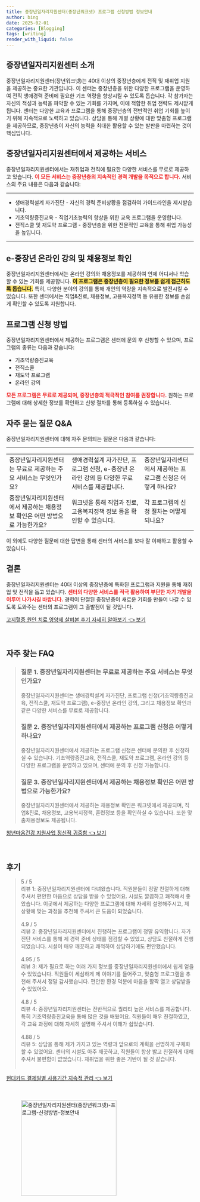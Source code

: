 ```yaml
---
title: 중장년일자리지원센터(중장년워크넷) 프로그램 신청방법 정보안내
author: bing
date: 2025-02-01
categories: [Blogging]
tags: [writing]
render_with_liquid: false
---
```



<h2 id='중장년일자리지원센터소개'>중장년일자리지원센터 소개</h2>

<p>중장년일자리지원센터(장년워크넷)는 40대 이상의 중장년층에게 전직 및 재취업 지원을 제공하는 중요한 기관입니다. 이 센터는 중장년층을 위한 다양한 프로그램을 운영하여 전직 생애경력 준비에 필요한 기초 역량을 향상시킬 수 있도록 돕습니다. 각 참가자는 자신의 적성과 능력을 파악할 수 있는 기회를 가지며, 이에 적합한 취업 전략도 제시받게 됩니다. 센터는 다양한 교육과 프로그램을 통해 중장년층의 전반적인 취업 기회를 높이기 위해 지속적으로 노력하고 있습니다. 상담을 통해 개별 상황에 대한 맞춤형 프로그램을 제공하므로, 중장년층이 자신의 능력을 최대한 활용할 수 있는 발판을 마련하는 것이 핵심입니다.</p>

<h2 id='제공서비스'>중장년일자리지원센터에서 제공하는 서비스</h2>

<p>중장년일자리지원센터에서는 재취업과 전직에 필요한 다양한 서비스를 무료로 제공하고 있습니다. <b><span style="color: #ee2323;">이 모든 서비스는 중장년층의 지속적인 경력 개발을 목적으로 합니다.</span></b> 서비스의 주요 내용은 다음과 같습니다:</p>

<hr />

<ul>
    <li>생애경력설계 자가진단 - 자신의 경력 준비상황을 점검하여 가이드라인을 제시받습니다.</li>
    <li>기초역량증진교육 - 직업기초능력의 향상을 위한 교육 프로그램을 운영합니다.</li>
    <li>전직스쿨 및 재도약 프로그램 - 중장년층을 위한 전문적인 교육을 통해 취업 가능성을 높입니다.</li>
</ul>

<hr />

<h2 id='온라인강의및채용정보'>e-중장년 온라인 강의 및 채용정보 확인</h2>

<p>중장년일자리지원센터에서는 온라인 강의와 채용정보를 제공하여 언제 어디서나 학습할 수 있는 기회를 제공합니다. <b><span style="background-color: #ffe066;">이 프로그램은 중장년층이 필요한 정보를 쉽게 접근하도록 돕습니다.</span></b> 특히, 다양한 분야의 강의를 통해 개인의 역량을 지속적으로 발전시킬 수 있습니다. 또한 센터에서는 직업&진로, 채용정보, 고용복지정책 등 유용한 정보를 손쉽게 확인할 수 있도록 지원합니다.</p>

<h2 id='프로그램신청방법'>프로그램 신청 방법</h2>

<p>중장년일자리지원센터에서 제공하는 프로그램은 센터에 문의 후 신청할 수 있으며, 프로그램의 종류는 다음과 같습니다:</p>

<ul>
    <li>기초역량증진교육</li>
    <li>전직스쿨</li>
    <li>재도약 프로그램</li>
    <li>온라인 강의</li>
</ul>

<p><b><span style="color: #ee2323;">모든 프로그램은 무료로 제공되며, 중장년층의 적극적인 참여를 권장합니다.</span></b> 원하는 프로그램에 대해 상세한 정보를 확인하고 신청 절차를 통해 등록하실 수 있습니다.</p>

<h2 id='자주묻는질문'>자주 묻는 질문 Q&A</h2>

<p>중장년일자리지원센터에 대해 자주 문의되는 질문은 다음과 같습니다:</p>

<hr />

<table>
    <tr>
        <td>중장년일자리지원센터는 무료로 제공하는 주요 서비스는 무엇인가요?</td>
        <td>생애경력설계 자가진단, 프로그램 신청, e-중장년 온라인 강의 등 다양한 무료 서비스를 제공합니다.</td>
        <td>중장년일자리센터에서 제공하는 프로그램 신청은 어떻게 하나요?</td>
    </tr>
    <tr>
        <td>중장년일자리지원센터에서 제공하는 채용정보 확인은 어떤 방법으로 가능한가요?</td>
        <td>워크넷을 통해 직업과 진로, 고용복지정책 정보 등을 확인할 수 있습니다.</td>
        <td>각 프로그램의 신청 절차는 어떻게 되나요?</td>
    </tr>
</table>

<p>이 외에도 다양한 질문에 대한 답변을 통해 센터의 서비스를 보다 잘 이해하고 활용할 수 있습니다.</p>

<h2 id='결론'>결론</h2>

<p>중장년일자리지원센터는 40대 이상의 중장년층에 특화된 프로그램과 지원을 통해 재취업 및 전직을 돕고 있습니다. <b><span style="color: #ee2323;">센터의 다양한 서비스를 적극 활용하여 부단한 자기 개발을 이루어 나가시길 바랍니다.</span></b> 경력이 단절된 중장년층이 새로운 기회를 만들어 나갈 수 있도록 도와주는 센터의 프로그램이 그 출발점이 될 것입니다.</p>


<p><a class="click-button" title="고지혈증 원인 치료 영양제 살펴본 후기 자세히 알아보기" href="https://24nara.github.io/posts/%EA%B3%A0%EC%A7%80%ED%98%88%EC%A6%9D-%EC%9B%90%EC%9D%B8-%EC%B9%98%EB%A3%8C-%EC%98%81%EC%96%91%EC%A0%9C-%EC%82%B4%ED%8E%B4%EB%B3%B8-%ED%9B%84%EA%B8%B0-%EC%9E%90%EC%84%B8%ED%9E%88-%EC%95%8C%EC%95%84%EB%B3%B4%EA%B8%B0/" rel="dofollow">고지혈증 원인 치료 영양제 살펴본 후기 자세히 알아보기 👈 보기</a></p><br>
<h2 id='자주_찾는_FAQ'>자주 찾는 FAQ</h2>
<div itemscope="" itemtype="https://schema.org/FAQPage"> 
<blockquote> 
<div itemscope="" itemprop="mainEntity" itemtype="https://schema.org/Question"> 
<h3 itemprop="name">질문 1. 중장년일자리지원센터는 무료로 제공하는 주요 서비스는 무엇인가요?</h3> 
<div itemscope="" itemprop="acceptedAnswer" itemtype="https://schema.org/Answer"> 
<span itemprop="text"> 
<p>중장년일자리지원센터는 생애경력설계 자가진단, 프로그램 신청(기초역량증진교육, 전직스쿨, 재도약 프로그램), e-중장년 온라인 강의, 그리고 채용정보 확인과 같은 다양한 서비스를 무료로 제공합니다.</p> 
</span> 
</div> 
</div> 

<div itemscope="" itemprop="mainEntity" itemtype="https://schema.org/Question"> 
<h3 itemprop="name">질문 2. 중장년일자리지원센터에서 제공하는 프로그램 신청은 어떻게 하나요?</h3> 
<div itemscope="" itemprop="acceptedAnswer" itemtype="https://schema.org/Answer"> 
<span itemprop="text"> 
<p>중장년일자리지원센터에서 제공하는 프로그램 신청은 센터에 문의한 후 신청하실 수 있습니다. 기초역량증진교육, 전직스쿨, 재도약 프로그램, 온라인 강의 등 다양한 프로그램을 운영하고 있으며, 센터에 문의 후 신청 가능합니다.</p> 
</span> 
</div> 
</div> 

<div itemscope="" itemprop="mainEntity" itemtype="https://schema.org/Question"> 
<h3 itemprop="name">질문 3. 중장년일자리지원센터에서 제공하는 채용정보 확인은 어떤 방법으로 가능한가요?</h3> 
<div itemscope="" itemprop="acceptedAnswer" itemtype="https://schema.org/Answer"> 
<span itemprop="text"> 
<p>중장년일자리지원센터에서 제공하는 채용정보 확인은 워크넷에서 제공되며, 직업&진로, 채용정보, 고용복지정책, 훈련정보 등을 확인하실 수 있습니다. 또한 맞춤채용정보도 제공됩니다.</p> 
</span> 
</div> 
</div> 
</blockquote> 
</div>
<p><a class="click-button" title="청년마음건강 지원사업 정신적 귀중함" href="https://24nara.github.io/posts/%EC%B2%AD%EB%85%84%EB%A7%88%EC%9D%8C%EA%B1%B4%EA%B0%95-%EC%A7%80%EC%9B%90%EC%82%AC%EC%97%85-%EC%A0%95%EC%8B%A0%EC%A0%81-%EA%B7%80%EC%A4%91%ED%95%A8/" rel="dofollow">청년마음건강 지원사업 정신적 귀중함 👈 보기</a></p><br>
<h2 id='후기'>후기</h2>
<div itemscope itemtype="https://schema.org/Product">
  <blockquote>
  <div itemprop="review" itemscope itemtype="https://schema.org/Review">
      <div itemprop="reviewRating" itemscope itemtype="https://schema.org/Rating"> <span itemprop="ratingValue">5</span> / <span itemprop="bestRating">5</span> </div>
      <span itemprop="reviewBody">리뷰 1: 중장년일자리지원센터에 다녀왔습니다. 직원분들이 정말 친절하게 대해주셔서 편안한 마음으로 상담을 받을 수 있었어요. 시설도 깔끔하고 쾌적해서 좋았습니다. 이곳에서 제공하는 다양한 프로그램에 대해 자세히 설명해주시고, 제 상황에 맞는 과정을 추천해 주셔서 큰 도움이 되었습니다.</span>
  </div>
  <br>
  <div itemprop="review" itemscope itemtype="https://schema.org/Review">
      <div itemprop="reviewRating" itemscope itemtype="https://schema.org/Rating"> <span itemprop="ratingValue">4.9</span> / <span itemprop="bestRating">5</span> </div>
      <span itemprop="reviewBody">리뷰 2: 중장년일자리지원센터에서 진행하는 프로그램이 정말 유익합니다. 자가진단 서비스를 통해 제 경력 준비 상태를 점검할 수 있었고, 상담도 친절하게 진행되었습니다. 시설이 매우 깨끗하고 쾌적하여 상담하기에도 편안했습니다.</span>
  </div>
  <br>
  <div itemprop="review" itemscope itemtype="https://schema.org/Review">
      <div itemprop="reviewRating" itemscope itemtype="https://schema.org/Rating"> <span itemprop="ratingValue">4.95</span> / <span itemprop="bestRating">5</span> </div>
      <span itemprop="reviewBody">리뷰 3: 제가 필요로 하는 여러 가지 정보를 중장년일자리지원센터에서 쉽게 얻을 수 있었습니다. 직원들이 세심하게 제 이야기를 들어주고, 맞춤형 프로그램을 추천해 주셔서 정말 감사했습니다. 편안한 환경 덕분에 마음을 활짝 열고 상담받을 수 있었어요.</span>
  </div>
  <br>
  <div itemprop="review" itemscope itemtype="https://schema.org/Review">
      <div itemprop="reviewRating" itemscope itemtype="https://schema.org/Rating"> <span itemprop="ratingValue">4.8</span> / <span itemprop="bestRating">5</span> </div>
      <span itemprop="reviewBody">리뷰 4: 중장년일자리지원센터는 전반적으로 퀄리티 높은 서비스를 제공합니다. 특히 기초역량증진교육을 통해 많은 것을 배웠어요. 직원들이 매우 친절하였고, 각 교육 과정에 대해 자세히 설명해 주셔서 이해가 쉽었습니다.</span>
  </div>
  <br>
  <div itemprop="review" itemscope itemtype="https://schema.org/Review">
      <div itemprop="reviewRating" itemscope itemtype="https://schema.org/Rating"> <span itemprop="ratingValue">4.88</span> / <span itemprop="bestRating">5</span> </div>
      <span itemprop="reviewBody">리뷰 5: 상담을 통해 제가 가지고 있는 역량과 앞으로의 계획을 선명하게 구체화할 수 있었어요. 센터의 시설도 아주 깨끗하고, 직원들이 항상 밝고 친절하게 대해주셔서 불편함이 없었습니다. 재취업을 위한 좋은 기반이 될 것 같습니다.</span>
  </div>
  <br>
</blockquote>
</div>
<p><a class="click-button" title="현대카드 결제일별 사용기간 지속적 관리" href="https://24nara.github.io/posts/%ED%98%84%EB%8C%80%EC%B9%B4%EB%93%9C-%EA%B2%B0%EC%A0%9C%EC%9D%BC%EB%B3%84-%EC%82%AC%EC%9A%A9%EA%B8%B0%EA%B0%84-%EC%A7%80%EC%86%8D%EC%A0%81-%EA%B4%80%EB%A6%AC/" rel="dofollow">현대카드 결제일별 사용기간 지속적 관리 👈 보기</a></p><br>
<figure class="image"><img src="https://24nara.github.io/assets/img/thumbnail/중장년일자리지원센터(중장년워크넷)-프로그램-신청방법-정보안내.webp" alt="중장년일자리지원센터(중장년워크넷)-프로그램-신청방법-정보안내" width="256" height="256"></figure>